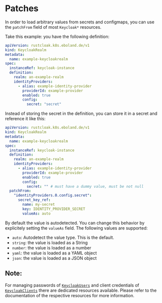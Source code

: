 # Patches

In order to load arbitrary values from secrets and configmaps, you can use the `patchFrom` field of most `Keycloak*` resources.

Take this example:
you have the following definition:

```yaml
apiVersion: rustcloak.k8s.eboland.de/v1
kind: KeycloakRealm
metadata:
  name: example-keycloakrealm
spec:
  instanceRef: keycloak-instance
  definition:
    realm: an-example-realm
    identityProviders:
      - alias: example-identity-provider
        providerId: example-provider
        enabled: true
        config:
          secret: "secret"
```

Instead of storing the secret in the definition, you can store it in a secret and reference it like this:

```yaml
apiVersion: rustcloak.k8s.eboland.de/v1
kind: KeycloakRealm
metadata:
  name: example-keycloakrealm
spec:
  instanceRef: keycloak-instance
  definition:
    realm: an-example-realm
    identityProviders:
      - alias: example-identity-provider
        providerId: example-provider
        enabled: true
        config:
          secret: "" # must have a dummy value, must be not null
  patchFrom:
    "identityProviders.0.config.secret":
      secret_key_ref:
        name: my-secret
        key: IDENTITY_PROVIDER_SECRET
        valueAs: auto
```

By default the value is autodetected. You can change this behavior by explicitely setting the
`valueAs` field. The following values are supported:

- `auto`: Autodetect the value type. This is the default.
- `string`: the value is loaded as a String
- `number`: the value is loaded as a number
- `yaml`: the value is loaded as a YAML object
- `json`: the value is loaded as a JSON object

## Note:

For managing passwords of [`KeycloakUsers`][1] and client credentials of [`KeycloakClients`][2] there are dedicated resources available. Please refer to the documentation of the respective resources for more information.

[1]: ../crds/keycloakuser.md
[2]: ../crds/keycloakclient.md
```
